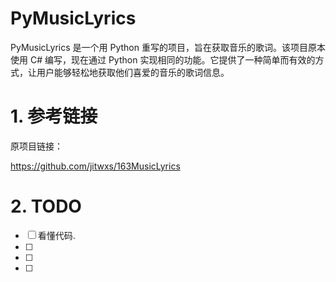 # PyMusicLyrics

PyMusicLyrics 是一个用 Python 重写的项目，旨在获取音乐的歌词。该项目原本使用 C# 编写，现在通过 Python 实现相同的功能。它提供了一种简单而有效的方式，让用户能够轻松地获取他们喜爱的音乐的歌词信息。



# 1. 参考链接

原项目链接：

https://github.com/jitwxs/163MusicLyrics





# 2. TODO

- [ ]  看懂代码.
- [ ]  
- [ ]  
- [ ] 

